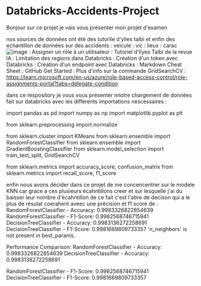 # Databricks-Accidents-Project
Bonjour sur ce projet je vais vous présenter mon projet d'examen 

nos sources de données ont été des tutorile d'ylies talbi et enfin des echantillon de données sur des accidents 
: veicule 
: vic
: lieux
: carac
![image](https://github.com/soleymanevienne/Databricks-Accidents-Project/assets/123655159/f03e09f9-6dbc-4dce-aabc-c313d244bc8c)
: Assigner un rôle à un utilisateur
: Tutoriel d'Ilyes Talbi de la revue IA
: Limitation des regions dans Databricks
: Création d'un token avec Databricks
: Création d'un endpoint avec Databricks
: Markdown Cheat Sheet
: GitHub Get Started
: Plus d'info sur la commande GridSearchCV
: https://learn.microsoft.com/en-us/azure/role-based-access-control/role-assignments-portal?tabs=delegate-condition

dans ce respository je vous vous présenter nnotre chargement de données fait sur databricks avec les différents importations nescessaires : 

import pandas as pd
import numpy as np
import matplotlib.pyplot as plt

from sklearn.preprocessing import normalize

from sklearn.cluster import KMeans
from sklearn.ensemble import RandomForestClassifier
from sklearn.ensemble import GradientBoostingClassifier
from sklearn.model_selection import train_test_split, GridSearchCV

from sklearn.metrics import accuracy_score, confusion_matrix
from sklearn.metrics import recall_score, f1_score

enfin nous avons décider dans ce projet de me concencentrer sur le modele KNN car grace a ces plusieurs écahntillons creer et sur lesquelle j'ai du baisser leur nombre d'écahntillon de ce fait c'est l'abre de decison qui a le plus de résulat coerahent aveec une précision et f1 score de : 
RandomForestClassifier - Accuracy: 0.9983326822854639
RandomForestClassifier - F1-Score: 0.9982568746715941
DecisionTreeClassifier - Accuracy: 0.9983136272258691
DecisionTreeClassifier - F1-Score: 0.9981669809733357
'n_neighbors' is not present in best_params.

Performance Comparison:
RandomForestClassifier - Accuracy: 0.9983326822854639
DecisionTreeClassifier - Accuracy: 0.9983136272258691

RandomForestClassifier - F1-Score: 0.9982568746715941
DecisionTreeClassifier - F1-Score: 0.9981669809733357

